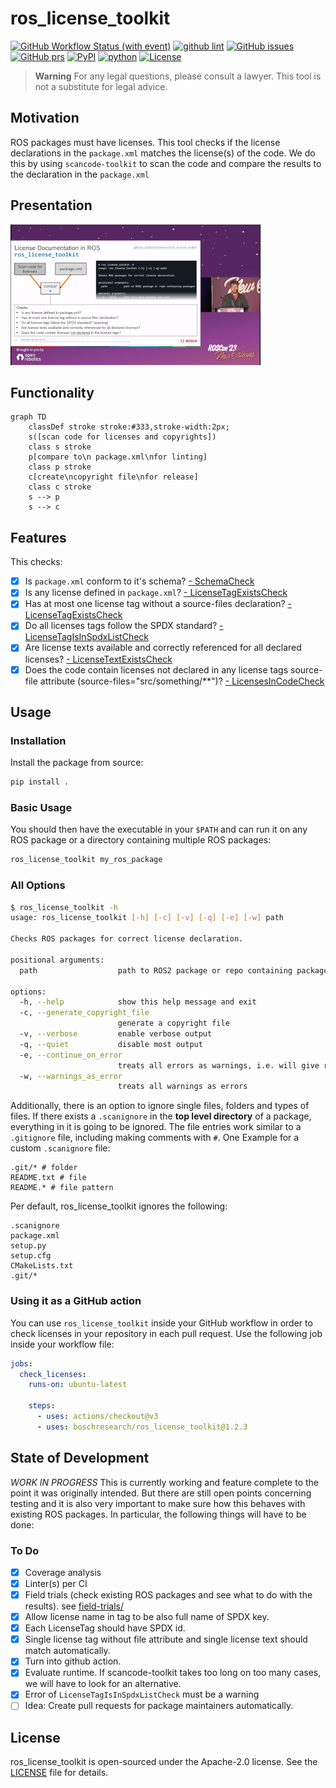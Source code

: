 # ros_license_toolkit

[![GitHub Workflow Status (with event)](https://img.shields.io/github/actions/workflow/status/boschresearch/ros_license_toolkit/pytest.yml?label=pytest&style=flat-square)](https://github.com/boschresearch/ros_license_toolkit/actions/workflows/pytest.yml)
[![github lint](https://img.shields.io/github/actions/workflow/status/boschresearch/ros_license_toolkit/lint.yml?label=lint&style=flat-square)](https://github.com/boschresearch/ros_license_toolkit/actions/workflows/lint.yml)
[![GitHub issues](https://img.shields.io/github/issues/boschresearch/ros_license_toolkit.svg?style=flat-square)](https://github.com/boschresearch/ros_license_toolkit/issues) 
[![GitHub prs](https://img.shields.io/github/issues-pr/boschresearch/ros_license_toolkit.svg?style=flat-square)](https://github.com/boschresearch/ros_license_toolkit/pulls) 
[![PyPI](https://img.shields.io/pypi/v/ros_license_toolkit?style=flat-square)](https://pypi.org/project/ros-license-toolkit/)
[![python](https://img.shields.io/github/languages/top/boschresearch/ros_license_toolkit.svg?style=flat-square)](https://github.com/boschresearch/ros_license_toolkit/search?l=python) 
[![License](https://img.shields.io/badge/license-Apache%202-blue.svg?style=flat-square)](https://github.com/boschresearch/ros_license_toolkit/blob/main/LICENSE)

> **Warning**
> For any legal questions, please consult a lawyer. This tool is not a substitute for legal advice.

## Motivation

ROS packages must have licenses. This tool checks if the license declarations in the `package.xml` matches the license(s) of the code. We do this by using `scancode-toolkit` to scan the code and compare the results to the declaration in the `package.xml`

## Presentation

[![ROSCon 2023 Presentation](doc/roscon2023.png)](https://vimeo.com/879001224/d6461b638a)

## Functionality

```mermaid
graph TD
    classDef stroke stroke:#333,stroke-width:2px;
    s([scan code for licenses and copyrights]) 
    class s stroke
    p[compare to\n package.xml\nfor linting]
    class p stroke
    c[create\ncopyright file\nfor release]
    class c stroke
    s --> p
    s --> c
```

## Features

This checks:

- [x] Is `package.xml` conform to it's schema?
    [- SchemaCheck](src/ros_license_toolkit/license_checks/schema_check.py#L27)
- [x] Is any license defined in `package.xml`?
    [- LicenseTagExistsCheck](src/ros_license_toolkit/license_checks/license_tag_exists_check.py#L24)
- [x] Has at most one license tag without a source-files declaration?
    [- LicenseTagExistsCheck](src/ros_license_toolkit/license_checks/license_tag_exists_check.py#L24)
- [x] Do all licenses tags follow the SPDX standard?
    [- LicenseTagIsInSpdxListCheck](src/ros_license_toolkit/license_checks/license_tag_is_spdx.py#L24)
- [x] Are license texts available and correctly referenced for all declared licenses?
    [- LicenseTextExistsCheck](src/ros_license_toolkit/license_checks/license_text_exists_check.py#L30)
- [x] Does the code contain licenses not declared in any license tags source-file attribute (source-files="src/something/**")?
    [- LicensesInCodeCheck](src/ros_license_toolkit/license_checks/license_in_code_check.py#L28)

## Usage

### Installation

Install the package from source:

```bash
pip install .
```

### Basic Usage

You should then have the executable in your `$PATH` and can run it on any ROS package or a directory containing multiple ROS packages:

```bash
ros_license_toolkit my_ros_package
```

### All Options

```bash
$ ros_license_toolkit -h
usage: ros_license_toolkit [-h] [-c] [-v] [-q] [-e] [-w] path

Checks ROS packages for correct license declaration.

positional arguments:
  path                  path to ROS2 package or repo containing packages

options:
  -h, --help            show this help message and exit
  -c, --generate_copyright_file
                        generate a copyright file
  -v, --verbose         enable verbose output
  -q, --quiet           disable most output
  -e, --continue_on_error
                        treats all errors as warnings, i.e. will give returncode 0 even on errors
  -w, --warnings_as_error
                        treats all warnings as errors
```

Additionally, there is an option to ignore single files, folders and types of files.
If there exists a `.scanignore` in the **top level directory** of a package, 
everything in it is going to be ignored. 
The file entries work similar to a `.gitignore` file, including making comments with `#`.
One Example for a custom `.scanignore` file:

```
.git/* # folder
README.txt # file
README.* # file pattern
```

Per default, ros_license_toolkit ignores the following:

```
.scanignore
package.xml
setup.py
setup.cfg
CMakeLists.txt
.git/*
```

### Using it as a GitHub action

You can use `ros_license_toolkit` inside your GitHub workflow in order to check licenses in your
repository in each pull request. Use the following job inside your workflow file:

```yaml
jobs:
  check_licenses:
    runs-on: ubuntu-latest

    steps:
      - uses: actions/checkout@v3
      - uses: boschresearch/ros_license_toolkit@1.2.3
```

## State of Development

*WORK IN PROGRESS*
This is currently working and feature complete to the point it was originally intended.
But there are still open points concerning testing and it is also very important to make sure how this behaves with existing ROS packages.
In particular, the following things will have to be done:

### To Do

- [x] Coverage analysis
- [x] Linter(s) per CI
- [x] Field trials (check existing ROS packages and see what to do with the results). see [field-trials/](field-trials/)
- [x] Allow license name in tag to be also full name of SPDX key.
- [x] Each LicenseTag should have SPDX id.
- [x] Single license tag without file attribute and single license text should match automatically.
- [x] Turn into github action.
- [x] Evaluate runtime. If scancode-toolkit takes too long on too many cases, we will have to look for an alternative.
- [x] Error of `LicenseTagIsInSpdxListCheck` must be a warning
- [ ] Idea: Create pull requests for package maintainers automatically.

## License

ros_license_toolkit is open-sourced under the Apache-2.0 license. See the
[LICENSE](LICENSE) file for details.
